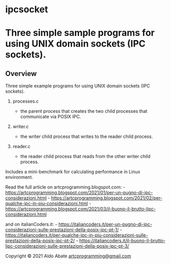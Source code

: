 # ipcsocket 

Three simple sample programs for using UNIX domain sockets (IPC sockets).
=========================================================================

Overview
--------

Three simple example programs for using UNIX domain sockets (IPC sockets).

1. processes.c
    - the parent process that creates the two child processes that communicate via POSIX IPC.

2. writer.c
    - the writer child process that writes to the reader child process.

3. reader.c
    - the reader child process that reads from the other writer child process.

Includes a mini-benchmark for calculating performance in Linux environment.

Read the full article on artcprogramming.blogspot.com:
    - https://artcprogramming.blogspot.com/2021/01/per-un-pugno-di-ipc-considerazioni.html
    - https://artcprogramming.blogspot.com/2021/02/per-qualche-ipc-in-piu-considerazioni.html
    - https://artcprogramming.blogspot.com/2021/03/il-buono-il-brutto-lipc-considerazioni.html

and on italianCoders.it:
    - https://italiancoders.it/per-un-pugno-di-ipc-considerazioni-sulle-prestazioni-della-posix-ipc-pt-1/
    - https://italiancoders.it/per-qualche-ipc-in-piu-considerazioni-sulle-prestazioni-della-posix-ipc-pt-2/
    - https://italiancoders.it/il-buono-il-brutto-lipc-considerazioni-sulle-prestazioni-della-posix-ipc-pt-3/

Copyright © 2021 Aldo Abate <artcprogramming@gmail.com>
